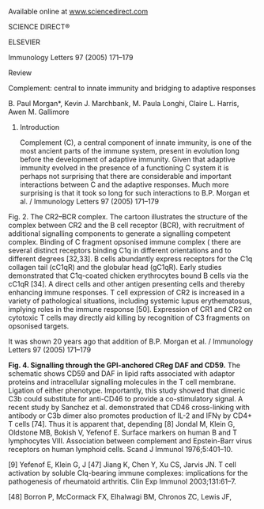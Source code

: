 
Available online at www.sciencedirect.com

SCIENCE DIRECT®

ELSEVIER

Immunology Letters 97 (2005) 171–179

Review

Complement: central to innate immunity and bridging to adaptive responses

B. Paul Morgan*, Kevin J. Marchbank, M. Paula Longhi, Claire L. Harris, Awen M. Gallimore
1. Introduction

   Complement (C), a central component of innate immunity, is one of the most ancient parts of the immune system, present in evolution long before the development of adaptive immunity. Given that adaptive immunity evolved in the presence of a functioning C system it is perhaps not surprising that there are considerable and important interactions between C and the adaptive responses. Much more surprising is that it took so long for such interactions to
B.P. Morgan et al. / Immunology Letters 97 (2005) 171–179

Fig. 2. The CR2–BCR complex. The cartoon illustrates the structure of the complex between CR2 and the B cell receptor (BCR), with recruitment of additional signalling components to generate a signalling competent complex. Binding of C fragment opsonised immune complex (
there are several distinct receptors binding C1q in different orientations and to different degrees [32,33]. B cells abundantly express receptors for the C1q collagen tail (cC1qR) and the globular head (gC1qR). Early studies demonstrated that C1q-coated chicken erythrocytes bound B cells via the cC1qR [34]. A direct
cells and other antigen presenting cells and thereby enhancing immune responses. T cell expression of CR2 is increased in a variety of pathological situations, including systemic lupus erythematosus, implying roles in the immune response [50]. Expression of CR1 and CR2 on cytotoxic T cells may directly aid killing by recognition of C3 fragments on opsonised targets.

It was shown 20 years ago that addition of
B.P. Morgan et al. / Immunology Letters 97 (2005) 171–179

**Fig. 4. Signalling through the GPI-anchored CReg DAF and CD59.** The schematic shows CD59 and DAF in lipid rafts associated with adaptor proteins and intracellular signalling molecules in the T cell membrane. Ligation of either
phenotype. Importantly, this study showed that dimeric C3b could substitute for anti-CD46 to provide a co-stimulatory signal. A recent study by Sanchez et al. demonstrated that CD46 cross-linking with antibody or C3b dimer also promotes production of IL-2 and IFNγ by CD4+ T cells [74]. Thus it is apparent that, depending
[8] Jondal M, Klein G, Oldstone MB, Bokish V, Yefenof E. Surface markers on human B and T lymphocytes VIII. Association between complement and Epstein-Barr virus receptors on human lymphoid cells. Scand J Immunol 1976;5:401–10.

[9] Yefenof E, Klein G, J
[47] Jiang K, Chen Y, Xu CS, Jarvis JN. T cell activation by soluble Clq-bearing immune complexes: implications for the pathogenesis of rheumatoid arthritis. Clin Exp Immunol 2003;131:61–7.

[48] Borron P, McCormack FX, Elhalwagi BM, Chronos ZC, Lewis JF,